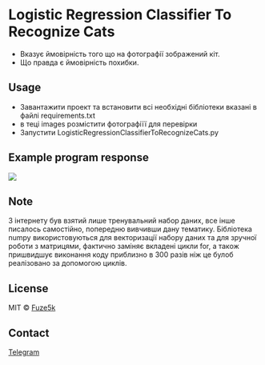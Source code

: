# Logistic Regression Classifier To Recognize Cats
+ Вказує ймовірність того що на фотографії зображений кіт.
+ Що правда є ймовірність похибки.
## Usage
+ Завантажити проект та встановити всі необхідні бібліотеки вказані в файлі requirements.txt
+ в теці images розмістити фотографіїї для перевірки
+ Запустити LogisticRegressionClassifierToRecognizeCats.py
## Example program response
![](https://github.com/Fuze5k/Images/blob/master/LogisticRegressionClassifierToRecognizeCats/example1.png)
## Note
З інтернету був взятий лише тренувальний набор даних, все інше писалось самостійно, попередню вивчивши дану тематику.
Бібліотека numpy використовуються для векторизації набору даних та для зручної роботи з матрицями, фактично заміняє вкладені цикли for, а також пришвидшує виконання коду приблизно в 300 разів ніж це булоб реалізовано за допомогою циклів.
## License
MIT © [Fuze5k](https://github.com/Fuze5k)
## Contact
[Telegram](https://t.me/yarik_1337)
